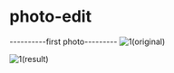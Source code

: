 # photo-edit
----------first photo---------
![1(original)](https://user-images.githubusercontent.com/121779329/212094680-2f8dfb4b-139b-4d0c-8902-c19186ba67be.jpg)

![1(result)](https://user-images.githubusercontent.com/121779329/212094698-71f30587-d91b-4725-843d-4bc1603041c8.jpg)
